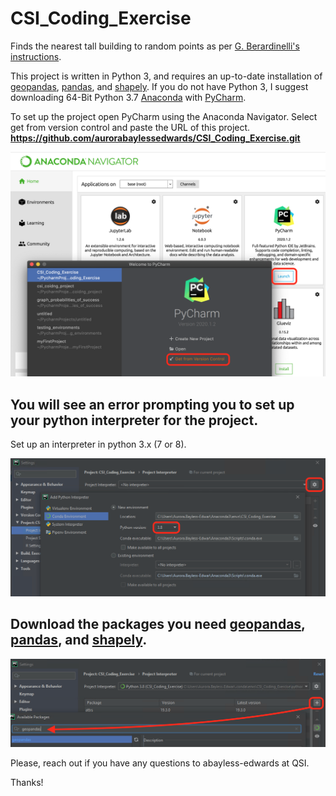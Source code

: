 # CSI_Coding_Exercise
Finds the nearest tall building to random points as per [G. Berardinelli's instructions](https://gist.github.com/gberardinelli/8567cdbcad220e46b2f8fc4e33a203a0). 

This project is written in Python 3, and requires an up-to-date installation of [geopandas](https://geopandas.org/install.html), [pandas](https://pandas.pydata.org/pandas-docs/stable/getting_started/install.html), and [shapely](https://pypi.org/project/Shapely/). If you do not have Python 3, I suggest downloading 64-Bit Python 3.7 [Anaconda](https://www.anaconda.com/products/individual) with [PyCharm](https://www.jetbrains.com/pycharm/download/#section=windows). 

To set up the project open PyCharm using the Anaconda Navigator. Select get from version control and paste the URL of this project. **https://github.com/aurorabaylessedwards/CSI_Coding_Exercise.git**

![open_pycharm](/open_pycharm.png?raw=true "open PyCharm")

## You will see an error prompting you to set up your python interpreter for the project. 

Set up an interpreter in python 3.x (7 or 8). 

![configure_interpreter](/configure_interpreter.png?raw=true "configure interpreter")

## Download the packages you need [geopandas](https://geopandas.org/install.html), [pandas](https://pandas.pydata.org/pandas-docs/stable/getting_started/install.html), and [shapely](https://pypi.org/project/Shapely/).

![install_packages](/install_packages.png?raw=true "install packages")


Please, reach out if you have any questions to abayless-edwards at QSI. 

Thanks!
